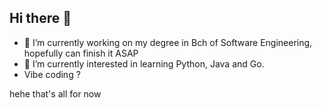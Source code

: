## Hi there 👋

- 🔭 I’m currently working on my degree in Bch of Software Engineering, hopefully can finish it ASAP 
- 🌱 I’m currently interested in learning Python, Java and Go.
- Vibe coding ?

hehe that's all for now

